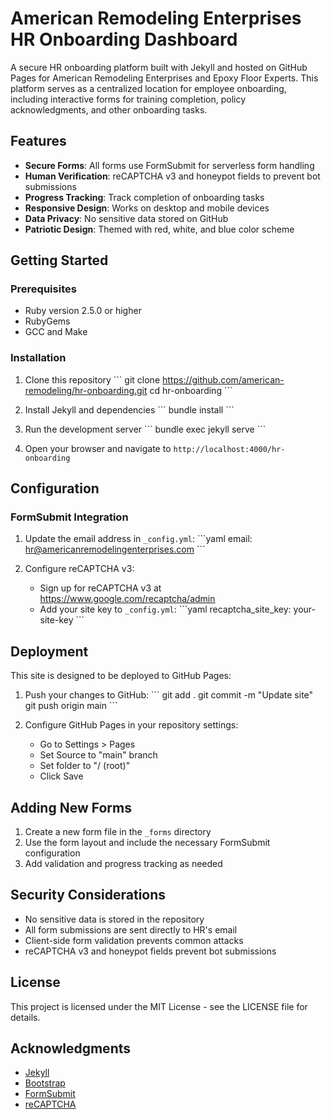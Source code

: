# American Remodeling Enterprises HR Onboarding Dashboard

A secure HR onboarding platform built with Jekyll and hosted on GitHub Pages for American Remodeling Enterprises and Epoxy Floor Experts. This platform serves as a centralized location for employee onboarding, including interactive forms for training completion, policy acknowledgments, and other onboarding tasks.

## Features

- **Secure Forms**: All forms use FormSubmit for serverless form handling
- **Human Verification**: reCAPTCHA v3 and honeypot fields to prevent bot submissions
- **Progress Tracking**: Track completion of onboarding tasks
- **Responsive Design**: Works on desktop and mobile devices
- **Data Privacy**: No sensitive data stored on GitHub
- **Patriotic Design**: Themed with red, white, and blue color scheme

## Getting Started

### Prerequisites

- Ruby version 2.5.0 or higher
- RubyGems
- GCC and Make

### Installation

1. Clone this repository
   \`\`\`
   git clone https://github.com/american-remodeling/hr-onboarding.git
   cd hr-onboarding
   \`\`\`

2. Install Jekyll and dependencies
   \`\`\`
   bundle install
   \`\`\`

3. Run the development server
   \`\`\`
   bundle exec jekyll serve
   \`\`\`

4. Open your browser and navigate to `http://localhost:4000/hr-onboarding`

## Configuration

### FormSubmit Integration

1. Update the email address in `_config.yml`:
   \`\`\`yaml
   email: hr@americanremodelingenterprises.com
   \`\`\`

2. Configure reCAPTCHA v3:
   - Sign up for reCAPTCHA v3 at https://www.google.com/recaptcha/admin
   - Add your site key to `_config.yml`:
     \`\`\`yaml
     recaptcha_site_key: your-site-key
     \`\`\`

## Deployment

This site is designed to be deployed to GitHub Pages:

1. Push your changes to GitHub:
   \`\`\`
   git add .
   git commit -m "Update site"
   git push origin main
   \`\`\`

2. Configure GitHub Pages in your repository settings:
   - Go to Settings > Pages
   - Set Source to "main" branch
   - Set folder to "/ (root)"
   - Click Save

## Adding New Forms

1. Create a new form file in the `_forms` directory
2. Use the form layout and include the necessary FormSubmit configuration
3. Add validation and progress tracking as needed

## Security Considerations

- No sensitive data is stored in the repository
- All form submissions are sent directly to HR's email
- Client-side form validation prevents common attacks
- reCAPTCHA v3 and honeypot fields prevent bot submissions

## License

This project is licensed under the MIT License - see the LICENSE file for details.

## Acknowledgments

- [Jekyll](https://jekyllrb.com/)
- [Bootstrap](https://getbootstrap.com/)
- [FormSubmit](https://formsubmit.co/)
- [reCAPTCHA](https://www.google.com/recaptcha/about/)

